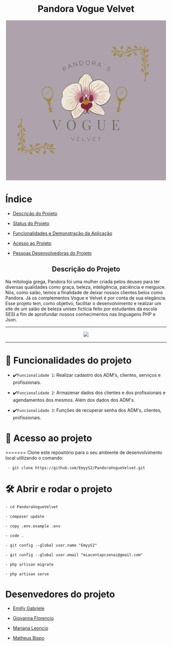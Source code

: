 <h1 align="center"> Pandora Vogue Velvet </h1> 

<p align="center"> 

<img src="Pandora VV.jpg" alt="LOGO"> 

</p> 

 

# Índice  

* [Descrição do Projeto](#descrição-do-projeto) 

* [Status do Projeto](#status-do-Projeto) 

* [Funcionalidades e Demonstração da Aplicação](#funcionalidades-e-demonstração-da-aplicação) 

* [Acesso ao Projeto](#acesso-ao-projeto) 

* [Pessoas Desenvolvedoras do Projeto](#pessoas-desenvolvedoras) 

 

 

<h2 align="center">Descrição do Projeto</h2> 

Na mitologia grega, Pandora foi uma mulher criada pelos deuses para ter diversas qualidades como graça, beleza, inteligência, paciência e meiguice. Nós, como salão, temos a finalidade de deixar nossos clientes belos como Pandora. Já os complementos Vogue e Velvet é por conta de sua elegância. Esse projeto tem, como objetivo, facilitar o desenvolvimento e realizar um site de um salão de beleza unisex fictícia feito por estudantes da escola SESI a fim de aprofundar nossos conhecimentos nas linguagens PHP e Json.

<hr> 

 

<p align="center"> 

<img loading="lazy" src="http://img.shields.io/static/v1?label=STATUS&message=EM%20DESENVOLVIMENTO&color=7159c1&style=for-the-badge"/> 

</p> 

<hr> 

 

# :hammer: Funcionalidades do projeto 

* ✔️`Funcionalidade 1`: Realizar cadastro dos ADM's, clientes, serviços e profissionais. 

* ✔️`Funcionalidade 2`: Armazenar dados dos clientes e dos profissionais e agendamentos dos mesmos. Além dos dados dos ADM's.  

* ✔️`Funcionalidade 3`: Funções de recuperar senha dos ADM's, clientes, profissionais. 

 

 # 📁 Acesso ao projeto 
 
=======
Clone este repositório para o seu ambiente de desenvolvimento local utilizando o comando:
```
 - git clone https://github.com/EmyyS2/PandoraVogueVelvet.git
```
 

# 🛠️ Abrir e rodar o projeto 
```
- cd PandoraVogueVelvet
```
```
- composer update 
```
```
- copy .env.example .env 
```
```
- code .
```
```
- git config --global user.name "EmyyS2" 
```
```
- git config --global user.email "miacontapcsenai@gmail.com"
  ```
```
- php artisan migrate
```
```
- php artisan serve 
```
 

# Desenvedores do projeto  

* [Emilly Gabriele](https://github.com/EmyyS2) 

* [Giovanna Florencio](https://github.com/nanaflorencci) 

* [Mariana Leoncio](https://github.com/marileoncio) 

* [Matheus Bispo](https://github.com/Matheus438) 

 

 

 
